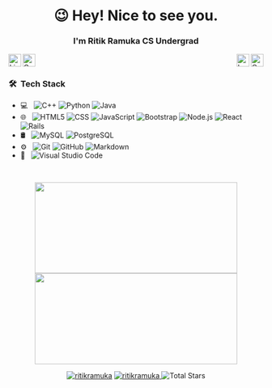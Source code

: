 <h1 align="center">😉 Hey! Nice to see you.</h1>
<h3 align="center">I'm Ritik Ramuka CS Undergrad</h3>

[<img align="left" alt="LinkedIn" width="25px" src="https://www.flaticon.com/svg/static/icons/svg/174/174857.svg" />](https://in.linkedin.com/in/ritik-ramuka-018b6318b/)
[<img alt="Gmail" src="https://www.flaticon.com/svg/static/icons/svg/888/888853.svg" width="25px">](mailto:ritik.ramuka@gmail.com)
[<img align="right" alt="CodeChef" width="25px" src="https://simpleicons.org/icons/codechef.svg" />](https://www.codechef.com/users/r2000r)
[<img align="right" alt="Leetcode" width="25px" src="https://github.com/simple-icons/simple-icons/blob/develop/icons/leetcode.svg" />](https://leetcode.com/RitikRamuka/)
<br>

<h3> 🛠 &nbsp;Tech Stack</h3>

- 💻 &nbsp;
  ![C++](https://img.shields.io/badge/-C++-333333?style=flat&logo=C%2B%2B&logoColor=00599C)
  ![Python](https://img.shields.io/badge/-Python-333333?style=flat&logo=python)
  ![Java](https://img.shields.io/badge/-Java-333333?style=flat&logo=Java&logoColor=007396)
- 🌐 &nbsp;
  ![HTML5](https://img.shields.io/badge/-HTML5-333333?style=flat&logo=HTML5)
  ![CSS](https://img.shields.io/badge/-CSS-333333?style=flat&logo=CSS3&logoColor=1572B6)
  ![JavaScript](https://img.shields.io/badge/-JavaScript-333333?style=flat&logo=javascript)
  ![Bootstrap](https://img.shields.io/badge/-Bootstrap-333333?style=flat&logo=bootstrap&logoColor=563D7C)
  ![Node.js](https://img.shields.io/badge/-Node.js-333333?style=flat&logo=node.js)
  ![React](https://img.shields.io/badge/-React-333333?style=flat&logo=react)
  ![Rails](https://img.shields.io/badge/-Rails-333333?style=flat&logo=ruby)
- 🛢 &nbsp;
  ![MySQL](https://img.shields.io/badge/-MySQL-333333?style=flat&logo=mysql)
  ![PostgreSQL](https://img.shields.io/badge/-PostgreSQL-333333?style=flat&logo=postgresql)
- ⚙️ &nbsp;
  ![Git](https://img.shields.io/badge/-Git-333333?style=flat&logo=git)
  ![GitHub](https://img.shields.io/badge/-GitHub-333333?style=flat&logo=github)
  ![Markdown](https://img.shields.io/badge/-Markdown-333333?style=flat&logo=markdown)
- 🔧 &nbsp;
  ![Visual Studio Code](https://img.shields.io/badge/-Visual%20Studio%20Code-333333?style=flat&logo=visual-studio-code&logoColor=007ACC)

<br/>

<p align="center">
    <img
        height="180em"
	 width="400em"
        src="https://github-readme-stats.vercel.app/api?username=ritikramuka&show_icons=true&hide_border=true&theme=tokyonight"
    />
    <img
        height="180em"
	width="400em"
        src="https://github-readme-stats.vercel.app/api/top-langs/?username=ritikramuka&show_icons=true&hide_border=true&layout=compact&langs_count=8&theme=tokyonight"
    />
</p>

<p align="center"> 
	<a href="https://github.com/ritikramuka"><img src="https://komarev.com/ghpvc/?username=ritikramuka" alt="ritikramuka"/></a>
	<a href="https://github.com/ritikramuka?tab=repositories"><img src="https://badges.pufler.dev/repos/ritikramuka" alt="ritikramuka" /> </a>
	<img src="https://img.shields.io/github/stars/ritikramuka?label=Stars" alt="Total Stars">
</p>
